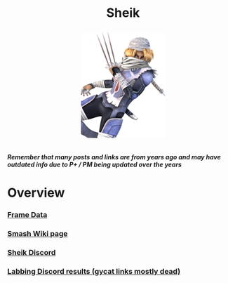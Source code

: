 <div id="toc">
  <ul align="center" style="list-style: none">
      <summary> <h1>
        Sheik
        <p><img src="/Images/Characters/Sheik.png" alt="Sheik.png"></p>
  </ul>
</div>

<h4> <i>Remember that many posts and links are from years ago and may have outdated info due to P+ / PM being updated over the years</i>

<h1> Overview
<h3> <a href="https://rukaidata.com/P+/Sheik/">Frame Data</a>
<h3> <a href="https://www.ssbwiki.com/Sheik_(PM)">Smash Wiki page</a>
<h3> <a href="https://discord.com/invite/e9dRa8z">Sheik Discord</a>
<h3> <a href="https://www.reddit.com/r/SSBPM/comments/dsx6c2/labbing_discord_results_sheik/">Labbing Discord results (gycat links mostly dead)</a>